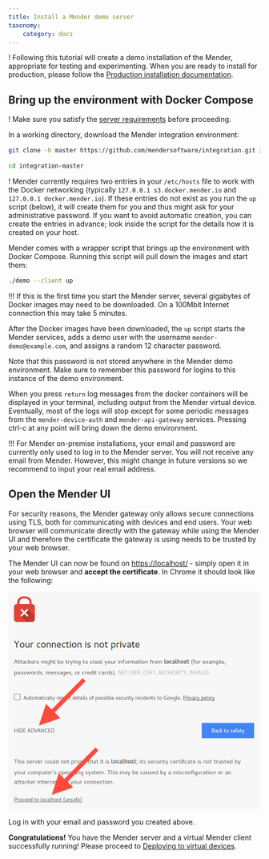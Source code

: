 ```yaml
---
title: Install a Mender demo server
taxonomy:
    category: docs
---
```


! Following this tutorial will create a demo installation of the Mender, appropriate for testing and experimenting. When you are ready to install for production, please follow the [Production installation documentation](../../administration/production-installation).


## Bring up the environment with Docker Compose

! Make sure you satisfy the [server requirements](../requirements#demo-server-requirements) before proceeding.

In a working directory, download the Mender integration
environment:

<!--AUTOVERSION: "-b %"/integration "integration-%"/integration -->
```bash
git clone -b master https://github.com/mendersoftware/integration.git integration-master
```

<!--AUTOVERSION: "integration-%"/integration -->
```bash
cd integration-master
```

! Mender currently requires two entries in your `/etc/hosts` file to work with the Docker networking (typically `127.0.0.1 s3.docker.mender.io` and `127.0.0.1 docker.mender.io`). If these entries do not exist as you run the `up` script (below), it will create them for you and thus might ask for your administrative password. If you want to avoid automatic creation, you can create the entries in advance; look inside the script for the details how it is created on your host.

Mender comes with a wrapper script that brings up the environment with
Docker Compose. Running this script will pull down the images and start them:


```bash
./demo --client up
```

!!! If this is the first time you start the Mender server, several gigabytes of Docker images may need to be downloaded. On a 100Mbit Internet connection this may take 5 minutes.

After the Docker images have been downloaded, the `up` script starts the Mender services, adds a demo user with the username `mender-demo@example.com`, and assigns a random 12 character password.

Note that this password is not stored anywhere in the Mender demo environment. Make sure to remember this password for logins to this instance of the demo environment.

When you press `return` log messages from the docker containers will be displayed in your terminal, including output from the Mender virtual device. Eventually, most of the logs will stop except for some periodic messages from the `mender-device-auth` and `mender-api-gateway` services. Pressing ctrl-c at any point will bring down the demo environment.

!!! For Mender on-premise installations, your email and password are currently only used to log in to the Mender server. You will not receive any email from Mender. However, this might change in future versions so we recommend to input your real email address.


## Open the Mender UI

For security reasons, the Mender gateway only allows secure connections using TLS,
both for communicating with devices and end users.
Your web browser will communicate directly with the gateway while using the
Mender UI and therefore the certificate the gateway is using needs to be trusted
by your web browser.

The Mender UI can now be found on [https://localhost/](https://localhost/?target=_blank) -
simply open it in your web browser and **accept the certificate**. In Chrome it should look
like the following:

![Accept certificate - Chrome](cert_accept_chrome.png)

Log in with your email and password you created above.

**Congratulations!** You have the Mender server and a virtual Mender client successfully running!
Please proceed to [Deploying to virtual devices](../deploy-to-virtual-devices).
